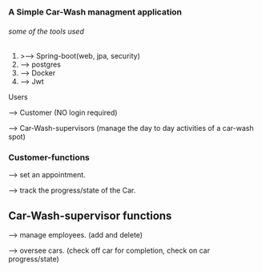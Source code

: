 <h3>A Simple Car-Wash managment application</h3>
<h6>some of the tools used</h6>
<ol>
  <li>>--> Spring-boot(web, jpa, security)</li>
  <li>--> postgres</li>
  <li>--> Docker</li>
  <li>--> Jwt</li>
</ol

<h3> Users</h3>
<p>--> Customer (NO login required)</p>
<p>--> Car-Wash-supervisors (manage the day to day activities of a car-wash spot)</p>

<h3>Customer-functions</h3>
<p>--> set an appointment.</p>
<p>--> track the progress/state of the Car.</p>

<h2>Car-Wash-supervisor functions</h2>
<p>--> manage employees. (add and delete)</p>
<p>--> oversee cars. (check off car for completion, check on car progress/state)</p>

